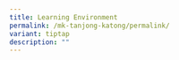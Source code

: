```yaml
---
title: Learning Environment
permalink: /mk-tanjong-katong/permalink/
variant: tiptap
description: ""
---
```

<p></p>